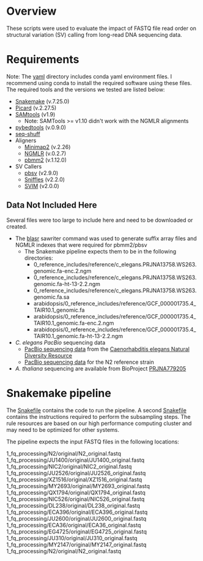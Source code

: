 # Overview

These scripts were used to evaluate the impact of FASTQ file read order on structural variation (SV) calling from long-read DNA sequencing data.

# Requirements

Note: The [yaml](./yaml/) directory includes conda yaml environment files. I recommend using conda to install the required software using these files. The required tools and the versions we tested are listed below:

* [Snakemake](https://snakemake.readthedocs.io/en/stable/) (v.7.25.0)
* [Picard](https://broadinstitute.github.io/picard/) (v.2.27.5)
* [SAMtools](http://www.htslib.org/) (v1.9)
	* Note: SAMTools >= v1.10 didn't work with the NGMLR alignments
* [pybedtools](https://daler.github.io/pybedtools/) (v.0.9.0)
* [seq-shuff](https://github.com/thackl/seq-scripts/blob/master/bin/seq-shuf)
* Aligners
	* [Minimap2](https://github.com/lh3/minimap2) (v.2.26)
	* [NGMLR](https://github.com/philres/ngmlr) (v.0.2.7)
	* [pbmm2](https://github.com/PacificBiosciences/pbmm2) (v.1.12.0)
* SV Callers
	* [pbsv](https://github.com/PacificBiosciences/pbsv) (v2.9.0)
	* [Sniffles](https://github.com/fritzsedlazeck/Sniffles) (v2.2.0)
	* [SVIM](https://github.com/eldariont/svim) (v2.0.0)

## Data Not Included Here

Several files were too large to include here and need to be downloaded or created.

* The [blasr](https://manpages.debian.org/testing/blasr/sawriter.1.en.html) sawriter command was used to generate suffix array files and NGMLR indexes that were required for pbmm2/pbsv
	* The Snakemake pipeline expects them to be in the following directories:
		* 0_reference_includes/reference/c_elegans.PRJNA13758.WS263.genomic.fa-enc.2.ngm
		* 0_reference_includes/reference/c_elegans.PRJNA13758.WS263.genomic.fa-ht-13-2.2.ngm
		* 0_reference_includes/reference/c_elegans.PRJNA13758.WS263.genomic.fa.sa
		* arabidopsis/0_reference_includes/reference/GCF_000001735.4_TAIR10.1_genomic.fa
		* arabidopsis/0_reference_includes/reference/GCF_000001735.4_TAIR10.1_genomic.fa-enc.2.ngm  
		* arabidopsis/0_reference_includes/reference/GCF_000001735.4_TAIR10.1_genomic.fa-ht-13-2.2.ngm
* *C. elegans PacBio* sequencing data
	* [PacBio sequencing data](https://www.ncbi.nlm.nih.gov/bioproject?LinkName=sra_bioproject&from_uid=12908562) from the [Caenorhabditis elegans Natural Diversity Resource](https://www.elegansvariation.org/)
	* [PacBio sequencing data](https://www.ncbi.nlm.nih.gov/sra/?term=DRR142768) for the N2 reference strain
* *A. thaliana* sequencing are available from BioProject [PRJNA779205](https://www.ncbi.nlm.nih.gov/bioproject/?term=PRJNA779205)


# Snakemake pipeline

The [Snakefile](./Snakefile) contains the code to run the pipeline. A second [Snakefile](./0_reference_includes/includes/Snakefile.subsample.py) contains the instructions required to perform the subsampling steps. The rule resources are based on our high performance computing cluster and may need to be optimized for other systems.

The pipeline expects the input FASTQ files in the following locations:

1_fq_processing/N2/original/N2_original.fastq
1_fq_processing/JU1400/original/JU1400_original.fastq
1_fq_processing/NIC2/original/NIC2_original.fastq
1_fq_processing/JU2526/original/JU2526_original.fastq
1_fq_processing/XZ1516/original/XZ1516_original.fastq
1_fq_processing/MY2693/original/MY2693_original.fastq
1_fq_processing/QX1794/original/QX1794_original.fastq
1_fq_processing/NIC526/original/NIC526_original.fastq
1_fq_processing/DL238/original/DL238_original.fastq
1_fq_processing/ECA396/original/ECA396_original.fastq
1_fq_processing/JU2600/original/JU2600_original.fastq
1_fq_processing/ECA36/original/ECA36_original.fastq
1_fq_processing/EG4725/original/EG4725_original.fastq
1_fq_processing/JU310/original/JU310_original.fastq
1_fq_processing/MY2147/original/MY2147_original.fastq
1_fq_processing/N2/original/N2_original.fastq
